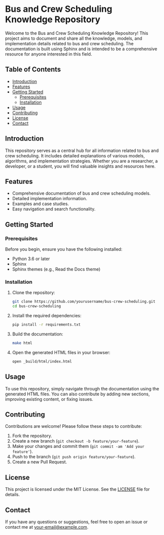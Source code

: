 # Bus and Crew Scheduling Knowledge Repository

Welcome to the Bus and Crew Scheduling Knowledge Repository! This project aims to document and share all the knowledge, models, and implementation details related to bus and crew scheduling. The documentation is built using Sphinx and is intended to be a comprehensive resource for anyone interested in this field.

## Table of Contents

- [Introduction](#introduction)
- [Features](#features)
- [Getting Started](#getting-started)
  - [Prerequisites](#prerequisites)
  - [Installation](#installation)
- [Usage](#usage)
- [Contributing](#contributing)
- [License](#license)
- [Contact](#contact)

## Introduction

This repository serves as a central hub for all information related to bus and crew scheduling. It includes detailed explanations of various models, algorithms, and implementation strategies. Whether you are a researcher, a developer, or a student, you will find valuable insights and resources here.

## Features

- Comprehensive documentation of bus and crew scheduling models.
- Detailed implementation information.
- Examples and case studies.
- Easy navigation and search functionality.

## Getting Started

### Prerequisites

Before you begin, ensure you have the following installed:

- Python 3.6 or later
- Sphinx
- Sphinx themes (e.g., Read the Docs theme)

### Installation

1. Clone the repository:

    ```bash
    git clone https://github.com/yourusername/bus-crew-scheduling.git
    cd bus-crew-scheduling
    ```

2. Install the required dependencies:

    ```bash
    pip install -r requirements.txt
    ```

3. Build the documentation:

    ```bash
    make html
    ```

4. Open the generated HTML files in your browser:

    ```bash
    open _build/html/index.html
    ```

## Usage

To use this repository, simply navigate through the documentation using the generated HTML files. You can also contribute by adding new sections, improving existing content, or fixing issues.

## Contributing

Contributions are welcome! Please follow these steps to contribute:

1. Fork the repository.
2. Create a new branch (`git checkout -b feature/your-feature`).
3. Make your changes and commit them (`git commit -am 'Add your feature'`).
4. Push to the branch (`git push origin feature/your-feature`).
5. Create a new Pull Request.

## License

This project is licensed under the MIT License. See the [LICENSE](LICENSE) file for details.

## Contact

If you have any questions or suggestions, feel free to open an issue or contact me at [your-email@example.com](mailto:your-email@example.com).
